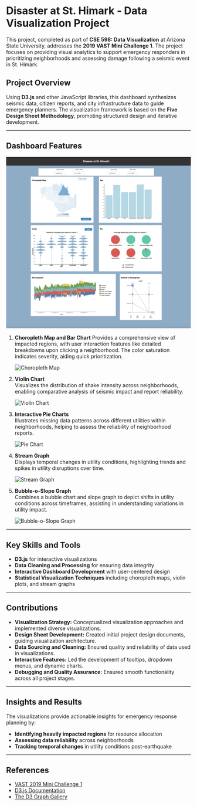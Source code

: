 # Disaster at St. Himark - Data Visualization Project

This project, completed as part of **CSE 598: Data Visualization** at Arizona State University, addresses the **2019 VAST Mini Challenge 1**. The project focuses on providing visual analytics to support emergency responders in prioritizing neighborhoods and assessing damage following a seismic event in St. Himark.

## Project Overview

Using **D3.js** and other JavaScript libraries, this dashboard synthesizes seismic data, citizen reports, and city infrastructure data to guide emergency planners. The visualization framework is based on the **Five Design Sheet Methodology**, promoting structured design and iterative development.

---

## Dashboard Features

<img src="Images/CompleteDashboard.png" alt="Complete Dashboard" width="957">


1. **Choropleth Map and Bar Chart**
   Provides a comprehensive view of impacted regions, with user interaction features like detailed breakdowns upon clicking a neighborhood. The color saturation indicates severity, aiding quick prioritization.
   
   ![Choropleth Map](<img width="1710" alt="Task1" src="https://github.com/user-attachments/assets/52f727b5-ea51-455b-b283-eb89913dacf6">) 
   
2. **Violin Chart**  
   Visualizes the distribution of shake intensity across neighborhoods, enabling comparative analysis of seismic impact and report reliability.

   ![Violin Chart](<img width="791" alt="Task2 1" src="https://github.com/user-attachments/assets/8c1eb03c-bbf0-484e-936b-147976a376b5">) 

3. **Interactive Pie Charts**  
   Illustrates missing data patterns across different utilities within neighborhoods, helping to assess the reliability of neighborhood reports.

   ![Pie Chart](![image](https://github.com/user-attachments/assets/ac6630a5-8e7d-461c-8ec2-1869acf9a76c)) 

4. **Stream Graph**  
   Displays temporal changes in utility conditions, highlighting trends and spikes in utility disruptions over time.

   ![Stream Graph](![image](https://github.com/user-attachments/assets/c598c361-2dd7-4b4c-81a8-9b5bf0b35a7a))

5. **Bubble-o-Slope Graph**  
   Combines a bubble chart and slope graph to depict shifts in utility conditions across timeframes, assisting in understanding variations in utility impact.

   ![Bubble-o-Slope Graph](![image](https://github.com/user-attachments/assets/4d5d3b98-ecd3-470a-82e2-200b7874b716))

---

## Key Skills and Tools

- **D3.js** for interactive visualizations
- **Data Cleaning and Processing** for ensuring data integrity
- **Interactive Dashboard Development** with user-centered design
- **Statistical Visualization Techniques** including choropleth maps, violin plots, and stream graphs

---

## Contributions

- **Visualization Strategy:** Conceptualized visualization approaches and implemented diverse visualizations.
- **Design Sheet Development:** Created initial project design documents, guiding visualization architecture.
- **Data Sourcing and Cleaning:** Ensured quality and reliability of data used in visualizations.
- **Interactive Features:** Led the development of tooltips, dropdown menus, and dynamic charts.
- **Debugging and Quality Assurance:** Ensured smooth functionality across all project stages.

---

## Insights and Results

The visualizations provide actionable insights for emergency response planning by:
- **Identifying heavily impacted regions** for resource allocation
- **Assessing data reliability** across neighborhoods
- **Tracking temporal changes** in utility conditions post-earthquake

---

## References

- [VAST 2019 Mini Challenge 1](https://vast-challenge.github.io/2019/MC1.html)
- [D3.js Documentation](https://d3js.org/)
- [The D3 Graph Gallery](https://d3-graph-gallery.com/choropleth.html)
